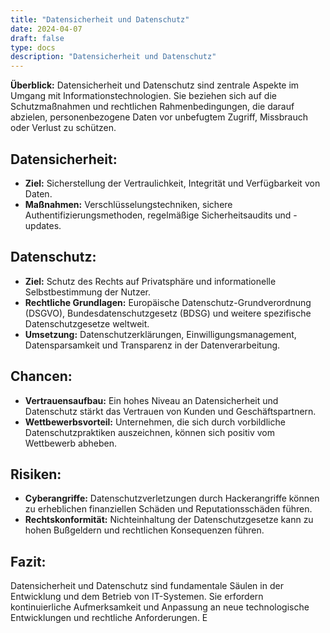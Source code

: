 ```yaml
---
title: "Datensicherheit und Datenschutz"
date: 2024-04-07
draft: false
type: docs
description: "Datensicherheit und Datenschutz"
---
```


**Überblick:** Datensicherheit und Datenschutz sind zentrale Aspekte im Umgang mit Informationstechnologien. Sie beziehen sich auf die Schutzmaßnahmen und rechtlichen Rahmenbedingungen, die darauf abzielen, personenbezogene Daten vor unbefugtem Zugriff, Missbrauch oder Verlust zu schützen.

## Datensicherheit:

- **Ziel:** Sicherstellung der Vertraulichkeit, Integrität und Verfügbarkeit von Daten.
- **Maßnahmen:** Verschlüsselungstechniken, sichere Authentifizierungsmethoden, regelmäßige Sicherheitsaudits und -updates.

## Datenschutz:

- **Ziel:** Schutz des Rechts auf Privatsphäre und informationelle Selbstbestimmung der Nutzer.
- **Rechtliche Grundlagen:** Europäische Datenschutz-Grundverordnung (DSGVO), Bundesdatenschutzgesetz (BDSG) und weitere spezifische Datenschutzgesetze weltweit.
- **Umsetzung:** Datenschutzerklärungen, Einwilligungsmanagement, Datensparsamkeit und Transparenz in der Datenverarbeitung.

## Chancen:

- **Vertrauensaufbau:** Ein hohes Niveau an Datensicherheit und Datenschutz stärkt das Vertrauen von Kunden und Geschäftspartnern.
- **Wettbewerbsvorteil:** Unternehmen, die sich durch vorbildliche Datenschutzpraktiken auszeichnen, können sich positiv vom Wettbewerb abheben.

## Risiken:

- **Cyberangriffe:** Datenschutzverletzungen durch Hackerangriffe können zu erheblichen finanziellen Schäden und Reputationsschäden führen.
- **Rechtskonformität:** Nichteinhaltung der Datenschutzgesetze kann zu hohen Bußgeldern und rechtlichen Konsequenzen führen.

## Fazit:

Datensicherheit und Datenschutz sind fundamentale Säulen in der Entwicklung und dem Betrieb von IT-Systemen. Sie erfordern kontinuierliche Aufmerksamkeit und Anpassung an neue technologische Entwicklungen und rechtliche Anforderungen.
E
